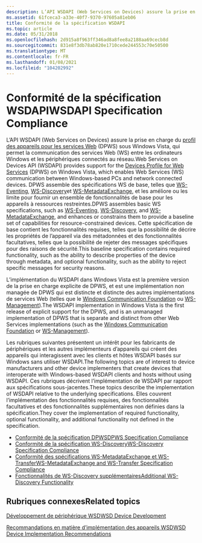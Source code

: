 ```yaml
---
description: L’API WSDAPI (Web Services on Devices) assure la prise en charge du profil des appareils pour les services Web (DPWS) sous Windows Vista, qui permet la communication des services Web (WS) entre les ordinateurs Windows et les périphériques connectés au réseau.
ms.assetid: 61fceca3-a33e-40f7-9370-97605a81eb06
title: Conformité de la spécification WSDAPI
ms.topic: article
ms.date: 05/31/2018
ms.openlocfilehash: 2d915a8f963ff346ad8a8fee8a2188aa69cecb8d
ms.sourcegitcommit: 831e8f3db78ab820e1710cede244553c70e50500
ms.translationtype: MT
ms.contentlocale: fr-FR
ms.lasthandoff: 01/08/2021
ms.locfileid: "104202992"
---
```

# <a name="wsdapi-specification-compliance"></a><span data-ttu-id="ea5e5-103">Conformité de la spécification WSDAPI</span><span class="sxs-lookup"><span data-stu-id="ea5e5-103">WSDAPI Specification Compliance</span></span>

<span data-ttu-id="ea5e5-104">L’API WSDAPI (Web Services on Devices) assure la prise en charge du [profil des appareils pour les services Web](https://specs.xmlsoap.org/ws/2006/02/devprof/) (DPWS) sous Windows Vista, qui permet la communication des services Web (WS) entre les ordinateurs Windows et les périphériques connectés au réseau.</span><span class="sxs-lookup"><span data-stu-id="ea5e5-104">Web Services on Devices API (WSDAPI) provides support for the [Devices Profile for Web Services](https://specs.xmlsoap.org/ws/2006/02/devprof/) (DPWS) on Windows Vista, which enables Web Services (WS) communication between Windows-based PCs and network connected devices.</span></span> <span data-ttu-id="ea5e5-105">DPWS assemble des spécifications WS de base, telles que [WS-Eventing](https://schemas.xmlsoap.org/ws/2004/08/eventing/), [WS-Discovery](https://specs.xmlsoap.org/ws/2005/04/discovery/ws-discovery.pdf)et [WS-MetadataExchange](https://schemas.xmlsoap.org/ws/2004/09/mex/), et les améliore ou les limite pour fournir un ensemble de fonctionnalités de base pour les appareils à ressources restreintes.</span><span class="sxs-lookup"><span data-stu-id="ea5e5-105">DPWS assembles basic WS specifications, such as [WS-Eventing](https://schemas.xmlsoap.org/ws/2004/08/eventing/), [WS-Discovery](https://specs.xmlsoap.org/ws/2005/04/discovery/ws-discovery.pdf), and [WS-MetadataExchange](https://schemas.xmlsoap.org/ws/2004/09/mex/), and enhances or constrains them to provide a baseline set of capabilities for resource-constrained devices.</span></span> <span data-ttu-id="ea5e5-106">Cette spécification de base contient les fonctionnalités requises, telles que la possibilité de décrire les propriétés de l’appareil via des métadonnées et des fonctionnalités facultatives, telles que la possibilité de rejeter des messages spécifiques pour des raisons de sécurité.</span><span class="sxs-lookup"><span data-stu-id="ea5e5-106">This baseline specification contains required functionality, such as the ability to describe properties of the device through metadata, and optional functionality, such as the ability to reject specific messages for security reasons.</span></span>

<span data-ttu-id="ea5e5-107">L’implémentation du WSDAPI dans Windows Vista est la première version de la prise en charge explicite de DPWS, et est une implémentation non managée de DPWS qui est distincte et distincte des autres implémentations de services Web (telles que le [Windows Communication Foundation](/previous-versions/dotnet/netframework-3.0/ms735119(v=vs.85)) ou [WS-Management](https://schemas.xmlsoap.org/ws/2005/06/management/)).</span><span class="sxs-lookup"><span data-stu-id="ea5e5-107">The WSDAPI implementation in Windows Vista is the first release of explicit support for the DPWS, and is an unmanaged implementation of DPWS that is separate and distinct from other Web Services implementations (such as the [Windows Communication Foundation](/previous-versions/dotnet/netframework-3.0/ms735119(v=vs.85)) or [WS-Management](https://schemas.xmlsoap.org/ws/2005/06/management/)).</span></span>

<span data-ttu-id="ea5e5-108">Les rubriques suivantes présentent un intérêt pour les fabricants de périphériques et les autres implémenteurs d’appareils qui créent des appareils qui interagissent avec les clients et hôtes WSDAPI basés sur Windows sans utiliser WSDAPI.</span><span class="sxs-lookup"><span data-stu-id="ea5e5-108">The following topics are of interest to device manufacturers and other device implementers that create devices that interoperate with Windows-based WSDAPI clients and hosts without using WSDAPI.</span></span> <span data-ttu-id="ea5e5-109">Ces rubriques décrivent l’implémentation de WSDAPI par rapport aux spécifications sous-jacentes.</span><span class="sxs-lookup"><span data-stu-id="ea5e5-109">These topics describe the implementation of WSDAPI relative to the underlying specifications.</span></span> <span data-ttu-id="ea5e5-110">Elles couvrent l’implémentation des fonctionnalités requises, des fonctionnalités facultatives et des fonctionnalités supplémentaires non définies dans la spécification.</span><span class="sxs-lookup"><span data-stu-id="ea5e5-110">They cover the implementation of required functionality, optional functionality, and additional functionality not defined in the specification.</span></span>

-   [<span data-ttu-id="ea5e5-111">Conformité de la spécification DPWS</span><span class="sxs-lookup"><span data-stu-id="ea5e5-111">DPWS Specification Compliance</span></span>](dpws-specification-compliance.md)
-   [<span data-ttu-id="ea5e5-112">Conformité de la spécification WS-Discovery</span><span class="sxs-lookup"><span data-stu-id="ea5e5-112">WS-Discovery Specification Compliance</span></span>](ws-discovery-specification-compliance.md)
-   [<span data-ttu-id="ea5e5-113">Conformité des spécifications WS-MetadataExchange et WS-Transfer</span><span class="sxs-lookup"><span data-stu-id="ea5e5-113">WS-MetadataExchange and WS-Transfer Specification Compliance</span></span>](ws-metadataexchange-and-ws-transfer-specification-compliance.md)
-   [<span data-ttu-id="ea5e5-114">Fonctionnalités de WS-Discovery supplémentaires</span><span class="sxs-lookup"><span data-stu-id="ea5e5-114">Additional WS-Discovery Functionality</span></span>](additional-ws-discovery-functionality.md)

## <a name="related-topics"></a><span data-ttu-id="ea5e5-115">Rubriques connexes</span><span class="sxs-lookup"><span data-stu-id="ea5e5-115">Related topics</span></span>

<dl> <dt>

[<span data-ttu-id="ea5e5-116">Développement de périphérique WSD</span><span class="sxs-lookup"><span data-stu-id="ea5e5-116">WSD Device Development</span></span>](wsd-device-development.md)
</dt> <dt>

[<span data-ttu-id="ea5e5-117">Recommandations en matière d’implémentation des appareils WSD</span><span class="sxs-lookup"><span data-stu-id="ea5e5-117">WSD Device Implementation Recommendations</span></span>](wsd-device-implementation-recommendations.md)
</dt> </dl>

 

 
